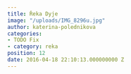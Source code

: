 ```yaml
---
title: Řeka Dyje
image: "/uploads/IMG_8296u.jpg"
author: katerina-polednikova
categories:
- TODO Fix
- category: reka
position: 12
date: 2016-04-18 22:10:13.000000000 Z
---
```


